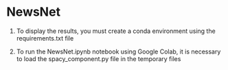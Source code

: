 # NewsNet

1. To display the results, you must create a conda environment using the requirements.txt file

2. To run the NewsNet.ipynb notebook using Google Colab, it is necessary to load the spacy_component.py file in the temporary files
